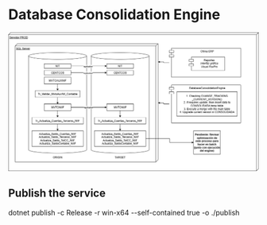 # Database Consolidation Engine

![Texto alternativo](DatabaseConsolidationEngine.png)

## Publish the service

dotnet publish -c Release -r win-x64 --self-contained true -o ./publish